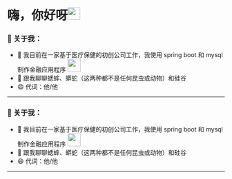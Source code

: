 
<h1 id="hi-there"><font style="vertical-align: inherit;"><font style="vertical-align: inherit;">嗨，你好呀</font></font><img src="https://github.com/TheDudeThatCode/TheDudeThatCode/blob/master/Assets/Hi.gif" width="29px"></h1>

<h3 id="-about-me"><font style="vertical-align: inherit;"><font style="vertical-align: inherit;">🤵 关于我：</font></font></h3>
<ul>
<li><font style="vertical-align: inherit;"><font style="vertical-align: inherit;">🏦 我目前在一家基于医疗保健的初创公司工作，我使用 spring boot 和 mysql 制作金融应用程序
</font></font><img src="https://media.giphy.com/media/WUlplcMpOCEmTGBtBW/giphy.gif" width="30"></li>
<li><font style="vertical-align: inherit;"><font style="vertical-align: inherit;">💬 跟我聊聊蟋蟀、蟒蛇（这两种都不是任何昆虫或动物）和硅谷</font></font></li>
<li><font style="vertical-align: inherit;"><font style="vertical-align: inherit;">😄 代词：他/他</font></font></li>
</ul>

<hr>

<h3 id="-about-me"><font style="vertical-align: inherit;"><font style="vertical-align: inherit;">🤵 关于我：</font></font></h3>
<ul>
<li><font style="vertical-align: inherit;"><font style="vertical-align: inherit;">🏦 我目前在一家基于医疗保健的初创公司工作，我使用 spring boot 和 mysql 制作金融应用程序
</font></font><img src="https://media.giphy.com/media/WUlplcMpOCEmTGBtBW/giphy.gif" width="30"></li>
<li><font style="vertical-align: inherit;"><font style="vertical-align: inherit;">💬 跟我聊聊蟋蟀、蟒蛇（这两种都不是任何昆虫或动物）和硅谷</font></font></li>
<li><font style="vertical-align: inherit;"><font style="vertical-align: inherit;">😄 代词：他/他</font></font></li>
</ul>

<hr>